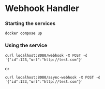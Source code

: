 # Webhook Handler

### Starting the services

```
docker compose up
```

### Using the service

```
curl localhost:8080/webhook -X POST -d '{"id":123,"url":"http://test.com"}'
```

or

```
curl localhost:8080/async-webhook -X POST -d '{"id":123,"url":"http://test.com"}'
```